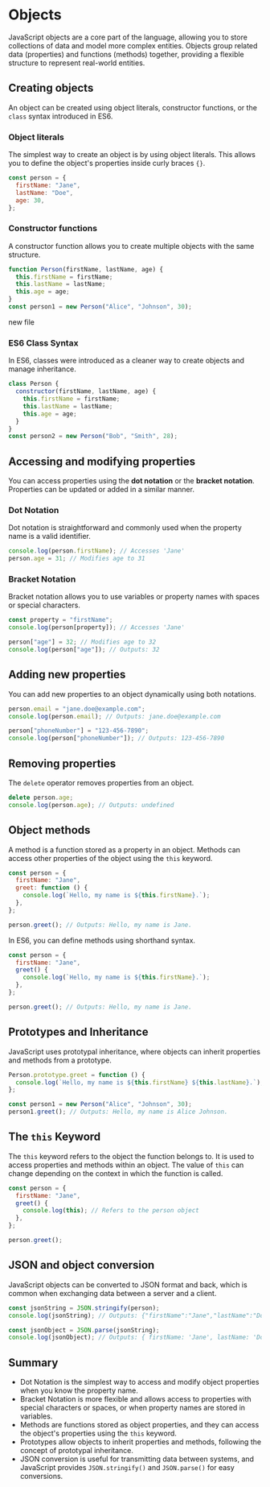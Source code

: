 # Objects

JavaScript objects are a core part of the language, allowing you to store collections of data and model more complex entities. Objects group related data (properties) and functions (methods) together, providing a flexible structure to represent real-world entities.

## Creating objects

An object can be created using object literals, constructor functions, or the `class` syntax introduced in ES6.

### Object literals

The simplest way to create an object is by using object literals. This allows you to define the object's properties inside curly braces `{}`.

```js
const person = {
  firstName: "Jane",
  lastName: "Doe",
  age: 30,
};
```

### Constructor functions

A constructor function allows you to create multiple objects with the same structure.

```js
function Person(firstName, lastName, age) {
  this.firstName = firstName;
  this.lastName = lastName;
  this.age = age;
}
const person1 = new Person("Alice", "Johnson", 30);
```

new file

### ES6 Class Syntax

In ES6, classes were introduced as a cleaner way to create objects and manage inheritance.

```js
class Person {
  constructor(firstName, lastName, age) {
    this.firstName = firstName;
    this.lastName = lastName;
    this.age = age;
  }
}
const person2 = new Person("Bob", "Smith", 28);
```

## Accessing and modifying properties

You can access properties using the **dot notation** or the **bracket notation**. Properties can be updated or added in a similar manner.

### Dot Notation

Dot notation is straightforward and commonly used when the property name is a valid identifier.

```javascript
console.log(person.firstName); // Accesses 'Jane'
person.age = 31; // Modifies age to 31
```

### Bracket Notation

Bracket notation allows you to use variables or property names with spaces or special characters.

```javascript
const property = "firstName";
console.log(person[property]); // Accesses 'Jane'

person["age"] = 32; // Modifies age to 32
console.log(person["age"]); // Outputs: 32
```

## Adding new properties

You can add new properties to an object dynamically using both notations.

```javascript
person.email = "jane.doe@example.com";
console.log(person.email); // Outputs: jane.doe@example.com
```

```javascript
person["phoneNumber"] = "123-456-7890";
console.log(person["phoneNumber"]); // Outputs: 123-456-7890
```

## Removing properties

The `delete` operator removes properties from an object.

```javascript
delete person.age;
console.log(person.age); // Outputs: undefined
```

## Object methods

A method is a function stored as a property in an object. Methods can access other properties of the object using the `this` keyword.

```javascript
const person = {
  firstName: "Jane",
  greet: function () {
    console.log(`Hello, my name is ${this.firstName}.`);
  },
};

person.greet(); // Outputs: Hello, my name is Jane.
```

In ES6, you can define methods using shorthand syntax.

```javascript
const person = {
  firstName: "Jane",
  greet() {
    console.log(`Hello, my name is ${this.firstName}.`);
  },
};

person.greet(); // Outputs: Hello, my name is Jane.
```

## Prototypes and Inheritance

JavaScript uses prototypal inheritance, where objects can inherit properties and methods from a prototype.

```js
Person.prototype.greet = function () {
  console.log(`Hello, my name is ${this.firstName} ${this.lastName}.`);
};

const person1 = new Person("Alice", "Johnson", 30);
person1.greet(); // Outputs: Hello, my name is Alice Johnson.
```

## The `this` Keyword

The `this` keyword refers to the object the function belongs to. It is used to access properties and methods within an object. The value of `this` can change depending on the context in which the function is called.

```js
const person = {
  firstName: "Jane",
  greet() {
    console.log(this); // Refers to the person object
  },
};

person.greet();
```

## JSON and object conversion

JavaScript objects can be converted to JSON format and back, which is common when exchanging data between a server and a client.

```js
const jsonString = JSON.stringify(person);
console.log(jsonString); // Outputs: {"firstName":"Jane","lastName":"Doe","age":30}

const jsonObject = JSON.parse(jsonString);
console.log(jsonObject); // Outputs: { firstName: 'Jane', lastName: 'Doe', age: 30 }
```

## Summary

- Dot Notation is the simplest way to access and modify object properties when you know the property name.
- Bracket Notation is more flexible and allows access to properties with special characters or spaces, or when property names are stored in variables.
- Methods are functions stored as object properties, and they can access the object's properties using the `this` keyword.
- Prototypes allow objects to inherit properties and methods, following the concept of prototypal inheritance.
- JSON conversion is useful for transmitting data between systems, and JavaScript provides `JSON.stringify()` and `JSON.parse()` for easy conversions.
